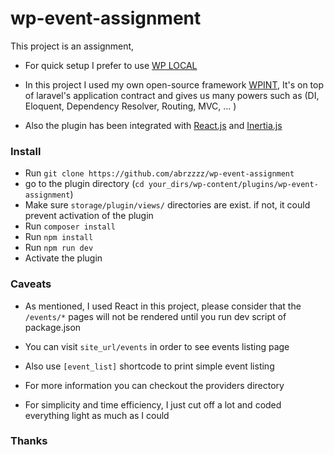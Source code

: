 # wp-event-assignment
This project is an assignment, 

- For quick setup I prefer to use [WP LOCAL](https://localwp.com/)

- In this project I used my own open-source framework [WPINT](https://github.com/wpint/wpint-plugin), It's on top of laravel's application contract and gives us many powers such as (DI, Eloquent, Dependency Resolver, Routing, MVC, ... )

- Also the plugin has been integrated with [React.js](https://react.dev/) and [Inertia.js](https://inertiajs.com/)

### Install  
- Run `git clone https://github.com/abrzzzz/wp-event-assignment`
- go to the plugin directory (`cd your_dirs/wp-content/plugins/wp-event-assignment`)
- Make sure `storage/plugin/views/` directories are exist. if not, it could prevent activation of the plugin
- Run `composer install`
- Run `npm install`
- Run `npm run dev`
- Activate the plugin

### Caveats

- As mentioned, I used React in this project, please consider that the `/events/*` pages will not be rendered until you run dev script of package.json 

- You can visit `site_url/events` in order to see events listing page

- Also use `[event_list]` shortcode to print simple event listing 

- For more information you can checkout the providers directory

- For simplicity and time efficiency, I just cut off a lot and coded everything light as much as I could


### Thanks
